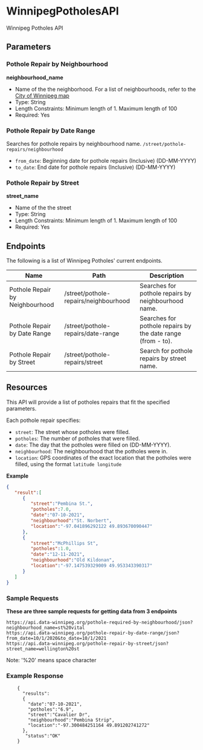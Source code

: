 
# WinnipegPotholesAPI
Winnipeg Potholes API

## Parameters 

### Pothole Repair by Neighbourhood 
**neighbourhood_name**
- Name of the the neighborhood. For a list of neighbourhoods, refer to the [City of Winnipeg map](https://data.winnipeg.ca/City-Planning/Neighbourhood/fen6-iygi)
- Type: String
- Length Constraints: Minimum length of 1. Maximum length of 100
- Required: Yes

### Pothole Repair by Date Range 
Searches for pothole repairs by neighbourhood name.
`/street/pothole-repairs/neighbourhood`

- `from_date`: Beginning date for pothole repairs (Inclusive) (DD-MM-YYYY)
- `to_date`: End date for pothole repairs (Inclusive) (DD-MM-YYYY)

### Pothole Repair by Street 
**street_name**
- Name of the the street
- Type: String
- Length Constraints: Minimum length of 1. Maximum length of 100
- Required: Yes


## Endpoints

The following is a list of Winnipeg Potholes' current endpoints.

| Name                            | Path                                   | Description                                                     |
| ------------------------------- | -------------------------------------- | --------------------------------------------------------------- |
| Pothole Repair by Neighbourhood | /street/pothole-repairs/neighbourhood  | Searches for pothole repairs by neighbourhood name.             |
| Pothole Repair by Date Range    | /street/pothole-repairs/date-range     | Searches for pothole repairs by the date range (from - to).     |
| Pothole Repair by Street        | /street/pothole-repairs/street         | Search for pothole repairs by street name.                      |

## Resources
This API will provide a list of potholes repairs that fit the specified parameters.

Each pothole repair specifies:
  - `street`: The street whose potholes were filled.
  - `potholes`: The number of potholes that were filled.
  - `date`: The day that the potholes were filled on (DD-MM-YYYY).
  - `neighbourhood`: The neighbourhood that the potholes were in.
  - `location`: GPS coordinates of the exact location that the potholes were filled, using the format `latitude longitude`

**Example**
```json
{
   "result":[
      {
         "street":"Pembina St.",
         "potholes":7.0,
         "date":"07-10-2021",
         "neighbourhood":"St. Norbert",
         "location":"-97.041896292122 49.893670090447"
      },
      {
         "street":"McPhillips St",
         "potholes":1.0,
         "date":"12-11-2021",
         "neighbourhood":"Old Kildonan",
         "location":"-97.147539329009 49.953343390317"
      }
   ]
}
```


### Sample Requests  
  
  
**These are three sample requests for getting data from 3 endpoints**
```
https://api.data-winnipeg.org/pothole-required-by-neighbourhood/json?neighbourhood_name=st%20vital
https://api.data-winnipeg.org/pothole-repair-by-date-range/json?from_date=10/1/2020&to_date=10/1/2021
https://api.data-winnipeg.org/pothole-repair-by-street/json?street_name=wellington%20st
```
Note: '%20' means space character


### Example Response
```
    {
      "results":
      {
        "date":"07-10-2021",
        "potholes":"6.9",
        "street":"Cavalier Dr",
        "neighbourhood":"Pembina Strip",
        "location":"-97.300484251164 49.891202741272"
      },
       "status":"OK"
    }
```
